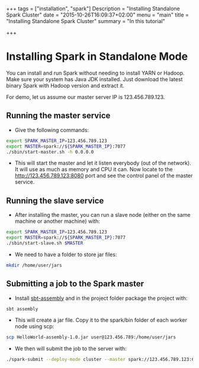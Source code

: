 +++
tags = ["installation", "spark"]
Description = "Installing Standalone Spark Cluster"
date = "2015-10-26T16:09:37+02:00"
menu = "main"
title = "Installing Standalone Spark Cluster"
summary = "In this tutorial"

+++


# Installing Spark in Standalone Mode

You can install and run Spark without needing to install YARN or Hadoop. Make sure your system has Java JDK installed. Just download the latest binary Spark with Hadoop version and extract it.

For demo, let us assume our master server IP is 123.456.789.123.

## Running the master service

* Give the following commands:

```bash
export SPARK_MASTER_IP=123.456.789.123
export MASTER=spark://${SPARK_MASTER_IP}:7077
./sbin/start-master.sh -h 0.0.0.0
```

* This will start the master and let it listen everybody (out of the network). It will use as much as memory and CPU it can. Now locate to the http://123.456.789.123:8080 port and see the control panel of the master service.

## Running the slave service

* After installing the master, you can run a slave node (either on the same machine or another machine) with:

```bash
export SPARK_MASTER_IP=123.456.789.123
export MASTER=spark://${SPARK_MASTER_IP}:7077
./sbin/start-slave.sh $MASTER
```

* We need to have a folder to store jar files:

```bash
mkdir /home/user/jars
```

## Submitting a job to the Spark master

* Install [sbt-assembly](https://github.com/sbt/sbt-assembly) and in the project folder package the project with:

```bash
sbt assembly
```

* This will create a jar file. Copy it to the spark/bin folder of each worker node using scp:

```bash
scp HelloWorld-assembly-1.0.jar user@123.456.789:/home/user/jars
```

* We then will submit the job to the server with:

```bash
./spark-submit --deploy-mode cluster --master spark://123.456.789.123:6066 --class HelloWorld /home/user/jars/HelloWorld-assembly-1.0.jar
```
